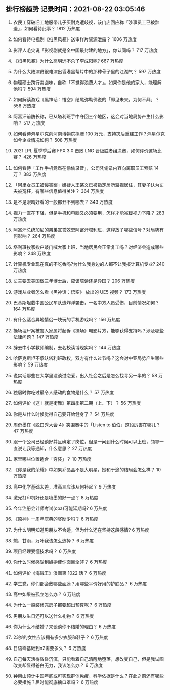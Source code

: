 
## 排行榜趋势 记录时间：2021-08-22 03:05:46
  
  1. 农民工穿破旧工地服带儿子买耐克遭歧视，该门店回应称「涉事员工已被辞退」，如何看待此事？ 1812 万热度
    
  2. 如何看待电视剧《扫黑风暴》送审样片资源泄露？ 1606 万热度
    
  3. 影评人毛尖说「影视剧就是全中国最封建的地方」，你认同吗？ 717 万热度
    
  4. 《扫黑风暴》为什么高明远不杀了李成阳呢? 667 万热度
    
  5. 为什么大陆演员很难演出香港黑帮片中的那种骨子里的江湖气？ 597 万热度
    
  6. 物理硕士跨行卖卤味，自称「不觉得浪费人才」。如果你是他的家人，能理解他吗？ 594 万热度
    
  7. 如何解读游戏《黑神话：悟空》结尾弥勒佛说的「即见未来，为何不拜」？ 556 万热度
    
  8. 阿富汗前防长称，已从塔利班手中夺回三个地区，这会对当地局势产生什么影响？ 517 万热度
    
  9. 如何看待鸿星尔克向河南博物院捐赠 100 万元，支持灾后重建工作？鸿星尔克如今企业情况如何？ 508 万热度
    
  10. 2021 LPL 夏季季后赛 FPX 3:0 击败 LNG 晋级胜者组决赛，如何评价这场比赛？ 426 万热度
    
  11. 如何看待「工作手机竟然在偷偷录音」，公司凭偷录内容向离职员工索赔 14 万？ 383 万热度
    
  12. 「阿里女员工被侵害案」嫌疑人王某文已被指定居所监视居住，其妻子认为丈夫被冤枉，有哪些信息值得关注？ 364 万热度
    
  13. 是不是眼睛好看的一般都丑不到哪去？ 343 万热度
    
  14. 视力一直在下降，但是手机和电脑又必须要用，怎样才能减缓视力下降？ 283 万热度
    
  15. 阿富汗总统加尼的弟弟宣誓效忠阿富汗塔利班，这释放了哪些信号？对局势有何影响？ 264 万热度
    
  16. 塔利班挨家挨户敲门喊大家上班，当地居民会正常复工吗？对经济会造成哪些影响？ 248 万热度
    
  17. 计算机专业现在真的不吃香吗?为什么我身边的人都不让我报计算机专业? 240 万热度
    
  18. 丈夫要去美国做三年博士后，应该陪读还是异国？ 206 万热度
    
  19. 游戏从业者怎么看《黑神话：悟空》 放出的 UE5 视频？ 173 万热度
    
  20. 巴基斯坦载中国公民车队遭炸弹袭击，一名中方人员受伤，目前情况如何？ 164 万热度
    
  21. 有什么适合异地情侣一块玩的手机游戏吗？ 156 万热度
    
  22. 操场埋尸案被害人家属将起诉《操场》电影片方，能够获得支持吗？涉及哪些法律问题？ 147 万热度
    
  23. 辞去中小学教师编制，去名校读博现实吗？ 144 万热度
    
  24. 哈萨克斯坦不承认塔利班政权，双方有什么过节吗？这会对中亚局势产生哪些影响？ 59 万热度
    
  25. 说实话那些在大学里没谈过恋爱，出入社会之后是怎么找寻另一半的？ 58 万热度
    
  26. 独居时你吃过最令人感动的食物是什么？ 57 万热度
    
  27. 如何评价《这！就是街舞》第四季第二期（上、下）？ 56 万热度
    
  28. 你是从什么时候觉得自己要开始健身了？ 54 万热度
    
  29. 周奇墨在《脱口秀大会 4》突围赛中的「Listen to 伯伯」这段厉害在哪儿？ 47 万热度
    
  30. 跟一个公司已经谈好并且确定了岗位，但是一问到什么时候可以上班，领导一直说让我等通知，什么意思？ 27 万热度
    
  31. 家里哪些位置适合「穷装」？ 10 万热度
    
  32. 《你是我的荣耀》中如果乔晶晶不是大明星，她和于途的结局会怎么样？ 10 万热度
    
  33. 高中化学基础太差，准高三应该从何补起？ 9 万热度
    
  34. 激光打印机好还是喷墨的好一点？ 8 万热度
    
  35. 今年注册会计师考试(cpa)可能延期吗? 6 万热度
    
  36. 《原神》一周年庆典的奖励少吗？ 6 万热度
    
  37. 为什么明明知道男朋友不合适，但为什么还在坚持这段感情? 6 万热度
    
  38. 魈，甘雨，万叶我该怎么选择？ 6 万热度
    
  39. 项目经理要懂技术吗？ 6 万热度
    
  40. 你什么时候感受到嫉妒使你面目全非？ 6 万热度
    
  41. 如何评价《海贼王》漫画第 1022 话？ 6 万热度
    
  42. 学生党，你们都会敷哪些面膜？用哪些平价好用的护肤品？ 6 万热度
    
  43. 高中如果被孤立怎么办？ 6 万热度
    
  44. 为什么一般装修完房子都要超出预算呢？ 6 万热度
    
  45. 男朋友生日还可以送什么礼物？ 6 万热度
    
  46. 你为什么不结婚？来谈谈你不结婚的理由？ 6 万热度
    
  47. 23岁的女性应该拥有多少衣服和鞋子？ 6 万热度
    
  48. 日语零基础到n2需要多久？ 6 万热度
    
  49. 自己每天活得昏昏沉沉，只能看着自己清醒地堕落，想改变自己，但是我试图改变却显得苍白无力，我该怎么办？ 6 万热度
    
  50. 钟南山预计中国年底或可实现群体免疫，科学依据是什么？在此之前还有哪些必要措施？届时能彻底摘口罩吗？ 6 万热度
    